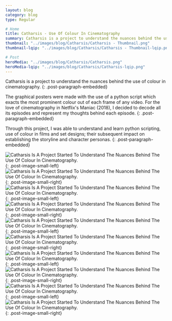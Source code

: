```yaml
---
layout: blog
category: blog
type: Regular

# Home
title: Catharsis - Use Of Colour In Cinematography
summary: Catharsis is a project to understand the nuances behind the use of colour in cinematography
thumbnail: "../images/blog/Catharsis/Catharsis - Thumbnail.png"
thumbnail-lqip: "../images/blog/Catharsis/Catharsis - Thumbnail-lqip.png"

# Post
heroMedia: "../images/blog/Catharsis/Catharsis.png"
heroMedia-lqip: "../images/blog/Catharsis/Catharsis-lqip.png"
---
```


Catharsis is a project to understand the nuances behind the use of colour in cinematography.
{: .post-paragraph-embedded}

The graphical posters were made with the use of a python script which exacts the most prominent colour out of each frame of any video. For the love of cinematography in Netflix's Maniac (2018), I decided to decode all its episodes and represent my thoughts behind each episode.
{: .post-paragraph-embedded}

Through this project, I was able to understand and learn python scripting, use of colour in films and set designs; their subsequent impact on establishing the storyline and character personas.
{: .post-paragraph-embedded}

<div class="post-code"><script src="https://gist.github.com/syskaul/e3cdd39a892d9d5cf2d9827795720c9a.js"></script></div>



<img src="../images/blog/Catharsis/Images/catharsis-1-lqip.png" data-src="../images/blog/Catharsis/Images/catharsis-1.png" class="lazyload blur-up" alt="Catharsis Is A Project Started To Understand The Nuances Behind The Use Of Colour In Cinematography.">{: .post-image-small-left}
<img src="../images/blog/Catharsis/Images/catharsis-2-lqip.png" data-src="../images/blog/Catharsis/Images/catharsis-2.png" class="lazyload blur-up" alt="Catharsis Is A Project Started To Understand The Nuances Behind The Use Of Colour In Cinematography.">{: .post-image-small-right}
<img src="../images/blog/Catharsis/Images/catharsis-3-lqip.png" data-src="../images/blog/Catharsis/Images/catharsis-3.png" class="lazyload blur-up" alt="Catharsis Is A Project Started To Understand The Nuances Behind The Use Of Colour In Cinematography.">{: .post-image-small-left}
<img src="../images/blog/Catharsis/Images/catharsis-4-lqip.png" data-src="../images/blog/Catharsis/Images/catharsis-4.png" class="lazyload blur-up" alt="Catharsis Is A Project Started To Understand The Nuances Behind The Use Of Colour In Cinematography.">{: .post-image-small-right}
<img src="../images/blog/Catharsis/Images/catharsis-5-lqip.png" data-src="../images/blog/Catharsis/Images/catharsis-5.png" class="lazyload blur-up" alt="Catharsis Is A Project Started To Understand The Nuances Behind The Use Of Colour In Cinematography.">{: .post-image-small-left}
<img src="../images/blog/Catharsis/Images/catharsis-6-lqip.png" data-src="../images/blog/Catharsis/Images/catharsis-6.png" class="lazyload blur-up" alt="Catharsis Is A Project Started To Understand The Nuances Behind The Use Of Colour In Cinematography.">{: .post-image-small-right}
<img src="../images/blog/Catharsis/Images/catharsis-7-lqip.png" data-src="../images/blog/Catharsis/Images/catharsis-7.png" class="lazyload blur-up" alt="Catharsis Is A Project Started To Understand The Nuances Behind The Use Of Colour In Cinematography.">{: .post-image-small-left}
<img src="../images/blog/Catharsis/Images/catharsis-8-lqip.png" data-src="../images/blog/Catharsis/Images/catharsis-8.png" class="lazyload blur-up" alt="Catharsis Is A Project Started To Understand The Nuances Behind The Use Of Colour In Cinematography.">{: .post-image-small-right}
<img src="../images/blog/Catharsis/Images/catharsis-9-lqip.png" data-src="../images/blog/Catharsis/Images/catharsis-9.png" class="lazyload blur-up" alt="Catharsis Is A Project Started To Understand The Nuances Behind The Use Of Colour In Cinematography.">{: .post-image-small-left}
<img src="../images/blog/Catharsis/Images/catharsis-10-lqip.png" data-src="../images/blog/Catharsis/Images/catharsis-10.png" class="lazyload blur-up"  alt="Catharsis Is A Project Started To Understand The Nuances Behind The Use Of Colour In Cinematography.">{: .post-image-small-right}

